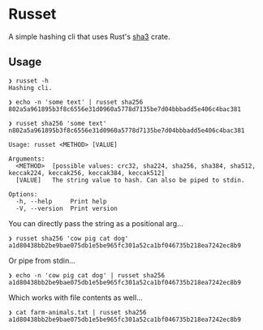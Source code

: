 # Russet

A simple hashing cli that uses Rust's [sha3](https://docs.rs/sha3/latest/sha3/index.html) crate.

## Usage

```console
❯ russet -h
Hashing cli.

❯ echo -n 'some text' | russet sha256
802a5a961895b3f8c6556e31d0960a5778d7135be7d04bbbadd5e406c4bac381

❯ russet sha256 'some text'
n802a5a961895b3f8c6556e31d0960a5778d7135be7d04bbbadd5e406c4bac381

Usage: russet <METHOD> [VALUE]

Arguments:
  <METHOD>  [possible values: crc32, sha224, sha256, sha384, sha512, keccak224, keccak256, keccak384, keccak512]
  [VALUE]   The string value to hash. Can also be piped to stdin.

Options:
  -h, --help     Print help
  -V, --version  Print version
```

You can directly pass the string as a positional arg...
```console
❯ russet sha256 'cow pig cat dog'
a1d80438bb2be9bae075db1e5be965fc301a52ca1bf046735b218ea7242ec8b9
```

Or pipe from stdin...

```console
❯ echo -n 'cow pig cat dog' | russet sha256
a1d80438bb2be9bae075db1e5be965fc301a52ca1bf046735b218ea7242ec8b9
```

Which works with file contents as well...
```console
❯ cat farm-animals.txt | russet sha256
a1d80438bb2be9bae075db1e5be965fc301a52ca1bf046735b218ea7242ec8b9
```